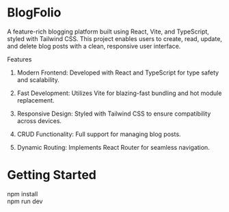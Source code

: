 # BlogFolio

A feature-rich blogging platform built using React, Vite, and TypeScript, styled with Tailwind CSS. This project enables users to create, read, update, and delete blog posts with a clean, responsive user interface.

Features

1. Modern Frontend: Developed with React and TypeScript for type safety and scalability.

2. Fast Development: Utilizes Vite for blazing-fast bundling and hot module replacement.

3. Responsive Design: Styled with Tailwind CSS to ensure compatibility across devices.

4. CRUD Functionality: Full support for managing blog posts.

5. Dynamic Routing: Implements React Router for seamless navigation.


# Getting Started

npm install  
npm run dev
